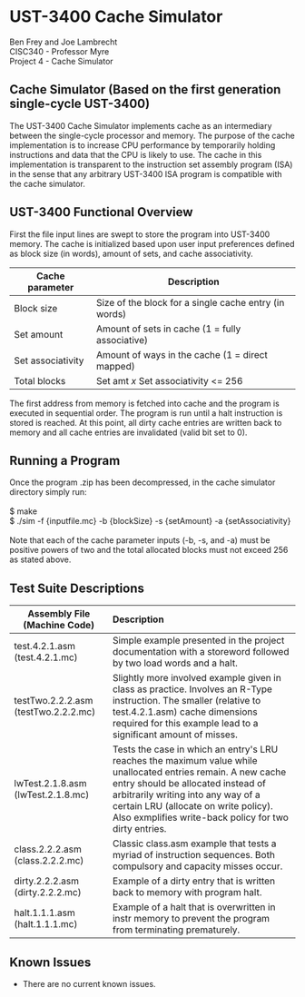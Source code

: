 # UST-3400 Cache Simulator

Ben Frey and Joe Lambrecht <br />
CISC340 - Professor Myre <br />
Project 4 - Cache Simulator

## Cache Simulator (Based on the first generation single-cycle UST-3400)
The UST-3400 Cache Simulator implements cache as an intermediary between the single-cycle processor and memory. The purpose of the cache implementation is to increase CPU performance by temporarily holding instructions and data that the CPU is likely to use. The cache in this implementation is transparent to the instruction set assembly program (ISA) in the sense that any arbitrary UST-3400 ISA program is compatible with the cache simulator.

## UST-3400 Functional Overview
First the file input lines are swept to store the program into UST-3400 memory. The cache is initialized based upon user input preferences defined as block size (in words), amount of sets, and cache associativity.

| Cache parameter   | Description |
| ----------------- | ----------- |
| Block size        | Size of the block for a single cache entry (in words) |
| Set amount        | Amount of sets in cache (1 = fully associative) |
| Set associativity | Amount of ways in the cache (1 = direct mapped) |
| Total blocks      | Set amt <i>x</i> Set associativity <= 256 |

The first address from memory is fetched into cache and the program is executed in sequential order. The program is run until a halt instruction is stored is reached. At this point, all dirty cache entries are written back to memory and all cache entries are invalidated (valid bit set to 0).

## Running a Program
Once the program .zip has been decompressed, in the cache simulator directory simply run:<br />
<br />
$ make<br />
$ ./sim -f {inputfile.mc} -b {blockSize} -s {setAmount} -a {setAssociativity}<br />
<br />
Note that each of the cache parameter inputs (-b, -s, and -a) must be positive powers of two and the total allocated blocks must not exceed 256 as stated above.

## Test Suite Descriptions
| Assembly File (Machine Code)          | Description |
| ------------- | :---------------------|
| test.4.2.1.asm (test.4.2.1.mc) | Simple example presented in the project documentation with a storeword followed by two load words and a halt. |
| testTwo.2.2.2.asm (testTwo.2.2.2.mc) | Slightly more involved example given in class as practice. Involves an R-Type instruction. The smaller (relative to test.4.2.1.asm) cache dimensions required for this example lead to a significant amount of misses. |
| lwTest.2.1.8.asm (lwTest.2.1.8.mc) | Tests the case in which an entry's LRU reaches the maximum value while unallocated entries remain. A new cache entry should be allocated instead of arbitrarily writing into any way of a certain LRU (allocate on write policy). Also exmplifies write-back policy for two dirty entries. |
| class.2.2.2.asm (class.2.2.2.mc) | Classic class.asm example that tests a myriad of instruction sequences. Both compulsory and capacity misses occur. |
| dirty.2.2.2.asm (dirty.2.2.2.mc) | Example of a dirty entry that is written back to memory with program halt. |
| halt.1.1.1.asm (halt.1.1.1.mc) | Example of a halt that is overwritten in instr memory to prevent the program from terminating prematurely. |

## Known Issues
- There are no current known issues.

